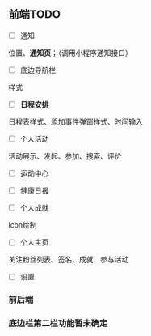 ## 前端TODO

- [ ] 通知

位置、**通知页**；（调用小程序通知接口）

- [ ] 底边导航栏

样式

- [ ] **日程安排**

日程表样式、添加事件弹窗样式、时间输入

- [ ] 个人活动

活动展示、发起、参加、搜索、评价

- [ ] 运动中心

- [ ] 健康日报

- [ ] 个人成就

icon绘制

- [ ] 个人主页

关注粉丝列表、签名、成就、参与活动

- [ ] 设置

### 前后端

### 底边栏第二栏功能暂未确定